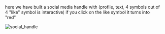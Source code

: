 here we have built a social media handle with
(profile, text, 4 symbols out of 4 "like" symbol is interactive)
if you click on the like symbol it turns into "red"

![social_handle](https://github.com/0gopi0/reactjs_mini_projects/assets/67084912/97f383a4-e3d2-4c8e-a42e-2e3ab987ffb3)
